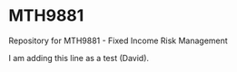 MTH9881
=======

Repository for MTH9881 - Fixed Income Risk Management

I am adding this line as a test (David).
